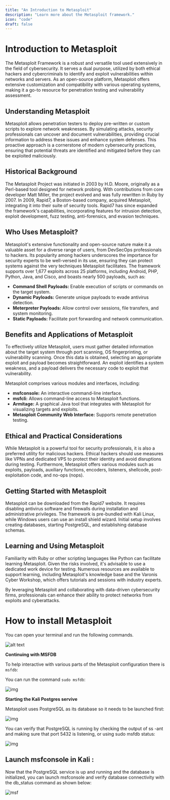 ```yaml
---
title: "An Introduction to Metasploit"
description: "Learn more about the Metasploit framework."
icon: "code"
draft: false
---
```


# Introduction to Metasploit

The Metasploit Framework is a robust and versatile tool used extensively in the field of cybersecurity. It serves a dual purpose, utilized by both ethical hackers and cybercriminals to identify and exploit vulnerabilities within networks and servers. As an open-source platform, Metasploit offers extensive customization and compatibility with various operating systems, making it a go-to resource for penetration testing and vulnerability assessment.

## Understanding Metasploit

Metasploit allows penetration testers to deploy pre-written or custom scripts to explore network weaknesses. By simulating attacks, security professionals can uncover and document vulnerabilities, providing crucial information to address these issues and enhance system defenses. This proactive approach is a cornerstone of modern cybersecurity practices, ensuring that potential threats are identified and mitigated before they can be exploited maliciously.

## Historical Background

The Metasploit Project was initiated in 2003 by H.D. Moore, originally as a Perl-based tool designed for network probing. With contributions from core developer Matt Miller, the project evolved and was fully rewritten in Ruby by 2007. In 2009, Rapid7, a Boston-based company, acquired Metasploit, integrating it into their suite of security tools. Rapid7 has since expanded the framework's capabilities, incorporating features for intrusion detection, exploit development, fuzz testing, anti-forensics, and evasion techniques.

## Who Uses Metasploit?

Metasploit's extensive functionality and open-source nature make it a valuable asset for a diverse range of users, from DevSecOps professionals to hackers. Its popularity among hackers underscores the importance for security experts to be well-versed in its use, ensuring they can protect systems against the very techniques Metasploit facilitates. The framework supports over 1,677 exploits across 25 platforms, including Android, PHP, Python, Java, and Cisco, and boasts nearly 500 payloads, such as:

- **Command Shell Payloads:** Enable execution of scripts or commands on the target system.
- **Dynamic Payloads:** Generate unique payloads to evade antivirus detection.
- **Meterpreter Payloads:** Allow control over sessions, file transfers, and system monitoring.
- **Static Payloads:** Facilitate port forwarding and network communication.

## Benefits and Applications of Metasploit

To effectively utilize Metasploit, users must gather detailed information about the target system through port scanning, OS fingerprinting, or vulnerability scanning. Once this data is obtained, selecting an appropriate exploit and payload becomes straightforward. An exploit identifies a system weakness, and a payload delivers the necessary code to exploit that vulnerability.

Metasploit comprises various modules and interfaces, including:

- **msfconsole:** An interactive command-line interface.
- **msfcli:** Allows command-line access to Metasploit functions.
- **Armitage:** A graphical Java tool that integrates with Metasploit for visualizing targets and exploits.
- **Metasploit Community Web Interface:** Supports remote penetration testing.

## Ethical and Practical Considerations

While Metasploit is a powerful tool for security professionals, it is also a preferred utility for malicious hackers. Ethical hackers should use measures like VPNs and dedicated VPS to protect their identity and avoid disruptions during testing. Furthermore, Metasploit offers various modules such as exploits, payloads, auxiliary functions, encoders, listeners, shellcode, post-exploitation code, and no-ops (nops).

## Getting Started with Metasploit

Metasploit can be downloaded from the Rapid7 website. It requires disabling antivirus software and firewalls during installation and administrative privileges. The framework is pre-bundled with Kali Linux, while Windows users can use an install shield wizard. Initial setup involves creating databases, starting PostgreSQL, and establishing database schemas.

## Learning and Using Metasploit

Familiarity with Ruby or other scripting languages like Python can facilitate learning Metasploit. Given the risks involved, it's advisable to use a dedicated work device for testing. Numerous resources are available to support learning, including Metasploit's knowledge base and the Varonis Cyber Workshop, which offers tutorials and sessions with industry experts.

By leveraging Metasploit and collaborating with data-driven cybersecurity firms, professionals can enhance their ability to protect networks from exploits and cyberattacks.

# How to install Metasploit

You can open your terminal and run the following commands.

![alt text](https://i.imgur.com/v9eKP0Y.png)

**Continuing with MSFDB**

To help interactive with various parts of the Metasploit configuration there is `msfdb`:

You can run the command `sudo msfdb`:

![img](https://i.imgur.com/rkYYW9K.png)

**Starting the Kali Postgres servive**

Metasploit uses PostgreSQL as its database so it needs to be launched first:

![img](https://i.imgur.com/pPfaQCc.png)

You can verify that PostgreSQL is running by checking the output of ss -ant and making sure that port 5432 is listening, or using sudo msfdb status:

![img](https://i.imgur.com/rphOH9E.png)

## Launch msfconsole in Kali :

Now that the PostgreSQL service is up and running and the database is initialized, you can launch msfconsole and verify database connectivity with the db_status command as shown below:

![msf](https://i.imgur.com/4wyw9R5.png)